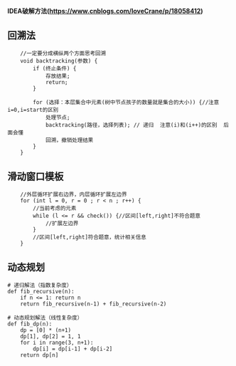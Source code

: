 #### IDEA破解方法(**https://www.cnblogs.com/loveCrane/p/18058412**)


## 回溯法
```js/java/c#/text
    //一定要分成横纵两个方面思考回溯
    void backtracking(参数) {
        if (终止条件) {
            存放结果;
            return;
        }

        for (选择：本层集合中元素(树中节点孩子的数量就是集合的大小)) {//注意i=0,i=start的区别
            处理节点;
            backtracking(路径，选择列表); // 递归  注意(i)和(i++)的区别  后面会懂
            回溯，撤销处理结果
        }
    }
```

## 滑动窗口模板
```js/java/c#/text
    //外层循环扩展右边界，内层循环扩展左边界
    for (int l = 0, r = 0 ; r < n ; r++) {
        //当前考虑的元素
        while (l <= r && check()) {//区间[left,right]不符合题意
            //扩展左边界
        }
        //区间[left,right]符合题意，统计相关信息
    }
```

## 动态规划
```js/java/c#/text
# 递归解法（指数复杂度）
def fib_recursive(n):
    if n <= 1: return n
    return fib_recursive(n-1) + fib_recursive(n-2)

# 动态规划解法（线性复杂度）
def fib_dp(n):
    dp = [0] * (n+1)
    dp[1], dp[2] = 1, 1
    for i in range(3, n+1):
        dp[i] = dp[i-1] + dp[i-2]
    return dp[n]

```


